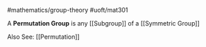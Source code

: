 #mathematics/group-theory #uoft/mat301 

A **Permutation Group** is any [[Subgroup]] of a [[Symmetric Group]]

Also See:
	[[Permutation]]